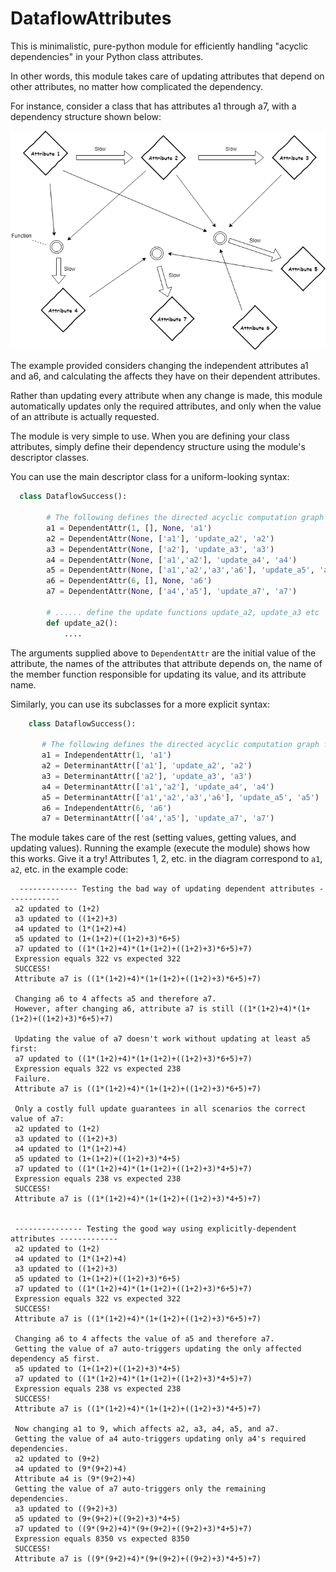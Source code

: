 # DataflowAttributes
This is minimalistic, pure-python module for efficiently handling "acyclic dependencies" in your Python class attributes.

In other words, this module takes care of updating attributes that depend on other attributes, no matter how complicated the dependency.

For instance, consider a class that has attributes a1 through a7, with a dependency structure shown below:

![Graph of Example](acyclic_dependency_example_pic.png)

The example provided considers changing the independent attributes a1 and a6, and calculating the affects they have on their dependent attributes.

Rather than updating every attribute when any change is made, this module automatically updates only the required attributes, and only when the value of an attribute is actually requested.

The module is very simple to use. When you are defining your class attributes, simply define their dependency structure using the module's descriptor classes. 

You can use the main descriptor class for a uniform-looking syntax:

```python
  class DataflowSuccess():

        # The following defines the directed acyclic computation graph for these attributes.
        a1 = DependentAttr(1, [], None, 'a1')
        a2 = DependentAttr(None, ['a1'], 'update_a2', 'a2')
        a3 = DependentAttr(None, ['a2'], 'update_a3', 'a3')
        a4 = DependentAttr(None, ['a1','a2'], 'update_a4', 'a4')
        a5 = DependentAttr(None, ['a1','a2','a3','a6'], 'update_a5', 'a5')
        a6 = DependentAttr(6, [], None, 'a6')
        a7 = DependentAttr(None, ['a4','a5'], 'update_a7', 'a7')

        # ...... define the update functions update_a2, update_a3 etc
        def update_a2():
            ....
 ```
 
 The arguments supplied above to `DependentAttr` are the initial value of the attribute, the names of the attributes that attribute depends on, the name of the member function responsible for updating its value, and its attribute name.
 
Similarly, you can use its subclasses for a more explicit syntax:
 
 ```python
     class DataflowSuccess():
    
        # The following defines the directed acyclic computation graph for these attributes.
        a1 = IndependentAttr(1, 'a1')
        a2 = DeterminantAttr(['a1'], 'update_a2', 'a2')
        a3 = DeterminantAttr(['a2'], 'update_a3', 'a3')
        a4 = DeterminantAttr(['a1','a2'], 'update_a4', 'a4')
        a5 = DeterminantAttr(['a1','a2','a3','a6'], 'update_a5', 'a5')
        a6 = IndependentAttr(6, 'a6')
        a7 = DeterminantAttr(['a4','a5'], 'update_a7', 'a7')
 ```
The module takes care of the rest (setting values, getting values, and updating values). Running the example (execute the module) shows how this works. Give it a try! Attributes 1, 2, etc. in the diagram correspond to `a1`, `a2`, etc. in the example code:
 
 ```
   ------------- Testing the bad way of updating dependent attributes ------------
  a2 updated to (1+2)
  a3 updated to ((1+2)+3)
  a4 updated to (1*(1+2)+4)
  a5 updated to (1+(1+2)+((1+2)+3)*6+5)
  a7 updated to ((1*(1+2)+4)*(1+(1+2)+((1+2)+3)*6+5)+7)
  Expression equals 322 vs expected 322
  SUCCESS!
  Attribute a7 is ((1*(1+2)+4)*(1+(1+2)+((1+2)+3)*6+5)+7)

  Changing a6 to 4 affects a5 and therefore a7.
  However, after changing a6, attribute a7 is still ((1*(1+2)+4)*(1+(1+2)+((1+2)+3)*6+5)+7)

  Updating the value of a7 doesn't work without updating at least a5 first:
  a7 updated to ((1*(1+2)+4)*(1+(1+2)+((1+2)+3)*6+5)+7)
  Expression equals 322 vs expected 238
  Failure.
  Attribute a7 is ((1*(1+2)+4)*(1+(1+2)+((1+2)+3)*6+5)+7)

  Only a costly full update guarantees in all scenarios the correct value of a7:
  a2 updated to (1+2)
  a3 updated to ((1+2)+3)
  a4 updated to (1*(1+2)+4)
  a5 updated to (1+(1+2)+((1+2)+3)*4+5)
  a7 updated to ((1*(1+2)+4)*(1+(1+2)+((1+2)+3)*4+5)+7)
  Expression equals 238 vs expected 238
  SUCCESS!
  Attribute a7 is ((1*(1+2)+4)*(1+(1+2)+((1+2)+3)*4+5)+7)


  --------------- Testing the good way using explicitly-dependent attributes -------------
  a2 updated to (1+2)
  a4 updated to (1*(1+2)+4)
  a3 updated to ((1+2)+3)
  a5 updated to (1+(1+2)+((1+2)+3)*6+5)
  a7 updated to ((1*(1+2)+4)*(1+(1+2)+((1+2)+3)*6+5)+7)
  Expression equals 322 vs expected 322
  SUCCESS!
  Attribute a7 is ((1*(1+2)+4)*(1+(1+2)+((1+2)+3)*6+5)+7)

  Changing a6 to 4 affects the value of a5 and therefore a7.
  Getting the value of a7 auto-triggers updating the only affected dependency a5 first.
  a5 updated to (1+(1+2)+((1+2)+3)*4+5)
  a7 updated to ((1*(1+2)+4)*(1+(1+2)+((1+2)+3)*4+5)+7)
  Expression equals 238 vs expected 238
  SUCCESS!
  Attribute a7 is ((1*(1+2)+4)*(1+(1+2)+((1+2)+3)*4+5)+7)

  Now changing a1 to 9, which affects a2, a3, a4, a5, and a7.
  Getting the value of a4 auto-triggers updating only a4's required dependencies.
  a2 updated to (9+2)
  a4 updated to (9*(9+2)+4)
  Attribute a4 is (9*(9+2)+4)
  Getting the value of a7 auto-triggers only the remaining dependencies.
  a3 updated to ((9+2)+3)
  a5 updated to (9+(9+2)+((9+2)+3)*4+5)
  a7 updated to ((9*(9+2)+4)*(9+(9+2)+((9+2)+3)*4+5)+7)
  Expression equals 8350 vs expected 8350
  SUCCESS!
  Attribute a7 is ((9*(9+2)+4)*(9+(9+2)+((9+2)+3)*4+5)+7)
  ```
